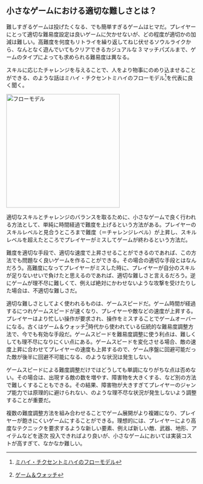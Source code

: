 ## 小さなゲームにおける適切な難しさとは？

難しすぎるゲームは投げたくなる、でも簡単すぎるゲームはヒマだ。プレイヤーにとって適切な難易度設定は良いゲームに欠かせないが、どの程度が適切かの加減は難しい。高難度を何度もリトライを繰り返してねじ伏せるソウルライクから、なんとなく遊んでいてもクリアできるカジュアルな 3 マッチパズルまで、ゲームのタイプによっても求められる難易度は異なる。

スキルに応じたチャレンジを与えることで、人をより物事にのめり込ませることができる、のような話はミハイ・チクセントミハイのフローモデル[^1]を代表に良く聞く。

<img src="https://upload.wikimedia.org/wikipedia/commons/thumb/1/12/Challenge_vs_skill_jp.svg/450px-Challenge_vs_skill_jp.svg.png" alt="フローモデル" width="300" />

適切なスキルとチャレンジのバランスを取るために、小さなゲームで良く行われる方法として、単純に時間経過で難度を上げるという方法がある。プレイヤーのスキルレベルと見合うところまで難度（＝チャレンジレベル）が上昇し、スキルレベルを超えたところでプレイヤーがミスしてゲームが終わるという方法だ。

難度を適切な手段で、適切な速度で上昇させることができるのであれば、この方法でも問題なく良いゲームを作ることができる。その場合の適切な手段とはなんだろう。高難度になってプレイヤーがミスした時に、プレイヤーが自分のスキルが足りないせいで負けたと思えるのであれば、適切な難しさと言えるだろう。逆にゲームが理不尽に難しくて、例えば絶対にかわせないような攻撃を受けたりした場合は、不適切な難しさだ。

適切な難しさとしてよく使われるものは、ゲームスピードだ。ゲーム時間が経過するにつれゲームスピードが速くなり、プレイヤーや敵などの速度が上昇する。プレイヤーはより忙しい操作が要求され、操作をミスすることでゲームオーバーになる。古くはゲーム＆ウォッチ[^2]時代から使われている伝統的な難易度調整方法で、今でも有効な手段だ。ゲームスピードを難易度調整に使う利点は、難しくしても理不尽になりにくい点にある。ゲームスピードを変化させる場合、敵の速度上昇に合わせてプレイヤーの速度も上昇するので、ゲーム序盤に回避可能だった敵が後半に回避不可能になる、のような状況は発生しない。

ゲームスピードによる難度調整だけではどうしても単調になりがちな点は否めない。その場合は、出現する敵の数を増やす、障害物を大きくする、など別の方法で難しくすることもできる。その結果、障害物が大きすぎてプレイヤーのジャンプ能力では原理的に避けられない、のような理不尽な状況が発生しないよう調整することが重要だ。

複数の難度調整方法を組み合わせることでゲーム展開がより複雑になり、プレイヤーが飽きにくいゲームにすることができる。理想的には、プレイヤーにより高度なテクニックを要求するような新しい要素、例えば新しい敵、武器、地形、アイテムなどを逐次
投入できればより良いが、小さなゲームにおいては実装コストが高すぎて、なかなか難しい。

[^1]: [ミハイ・チクセントミハイのフローモデル](https://ja.wikipedia.org/wiki/%E3%83%95%E3%83%AD%E3%83%BC_%28%E5%BF%83%E7%90%86%E5%AD%A6%29)
[^2]: [ゲーム＆ウォッチ](https://ja.wikipedia.org/wiki/%E3%82%B2%E3%83%BC%E3%83%A0%26%E3%82%A6%E3%82%AA%E3%83%83%E3%83%81)

